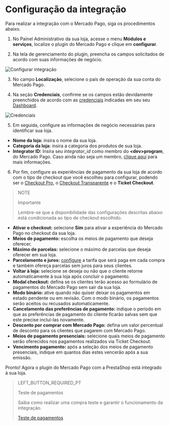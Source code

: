 # Configuração da integração

Para realizar a integração com o Mercado Pago, siga os procedimentos abaixo.

1. No Painel Administrativo da sua loja, acesse o menu **Módulos e serviços**, localize o plugin do Mercado Pago e clique em **configurar**. 

2. Na tela de gerenciamento do plugin, preencha os campos solicitados de acordo com suas informações de negócio.

![Configurar integração](/images/prestashop/integracao_pt.gif)

3. No campo **Localização**, selecione o país de operação da sua conta do Mercado Pago. 

4. Na seção **Credenciais**, confirme se os campos estão devidamente preenchidos de acordo com as [credenciais](https://www.mercadopago[FAKER][URL][DOMAIN]/developers/pt/guides/resources/credentials) indicadas em seu seu [Dashboard](https://www.mercadopago.com.br/developers/panel).

![Credenciais](/images/prestashop/credenciais_pt.png)

5. Em seguida, configure as informações de negócio necessárias para identificar sua loja.

* **Nome da loja:** insira o nome da sua loja.
* **Categoria da loja:** insira a categoria dos produtos de sua loja.
* **Integrator ID:** Insira seu *integrator_id* como membro do **&lt;dev&gt;program**, do Mercado Pago. Caso ainda não seja um membro, [clique aqui](https://www.mercadopago[FAKER][URL][DOMAIN]/developers/pt/developer-program) para mais informações.

6. Por fim, configure as experiências de pagamento da sua loja de acordo com o tipo de checkout que você escolheu para configurar, podendo ser o [Checkout Pro](https://www.mercadopago.[FAKER][URL][DOMAIN]/developers/pt/guides/online-payments/checkout-pro/introduction), o [Checkout Transparente](https://www.mercadopago.[FAKER][URL][DOMAIN]/developers/pt/guides/online-payments/checkout-api/introduction) e o **Ticket Checkout**.

> NOTE
>
> Importante
>
> Lembre-se que a disponibilidade das configurações descritas abaixo está condicionada ao tipo de checkout escolhido.

* **Ativar o checkout:** selecione **Sim** para ativar a experiência do Mercado Pago no checkout da sua loja.
* **Meios de pagamento:** escolha os meios de pagamento que deseja oferecer.
* **Máximo de parcelas:** selecione o máximo de parcelas que deseja oferecer em sua loja.
* **Parcelamento e juros:** [configure](https://www.mercadopago.com.br//costs-section#from-section=menu) a tarifa que será paga em cada compra e também ofereça parcelas sem juros para seus clientes.
* **Voltar à loja:** selecione se deseja ou não que o cliente retorne automaticamente à sua loja após concluir o pagamento.
* **Modal checkout:** defina se os clientes terão acesso ao formulário de pagamentos do Mercado Pago sem sair da sua loja.
* **Modo binário:** ative quando não quiser deixar os pagamentos em estado pendente ou em revisão. Com o modo binário, os pagamentos serão aceitos ou recusados automaticamente.
* **Cancelamento das preferências de pagamento:** indique o período em que as preferências de pagamento do cliente ficarão salvas sem que este precise incluí-las novamente.
* **Desconto por comprar com Mercado Pago:** defina um valor percentual de desconto para os clientes que pagarem com Mercado Pago.
* **Meios de pagamento presenciais:** selecione quais meios de pagamento serão oferecidos nos pagamentos realizados via Ticket Checkout.
* **Vencimento pagamento:** após a seleção dos meios de pagamento presenciais, indique em quantos dias estes vencerão após a sua emissão.

Pronto! Agora o plugin do Mercado Pago com a PrestaShop está integrado à sua loja.

> LEFT_BUTTON_REQUIRED_PT
>
> Teste de pagamentos
>
> Saiba como realizar uma compra teste e garantir o funcionamento da integração.
>
> [Teste de pagamentos](https://www.mercadopago[FAKER][URL][DOMAIN]/developers/pt/guides/plugins/prestashop/testing)